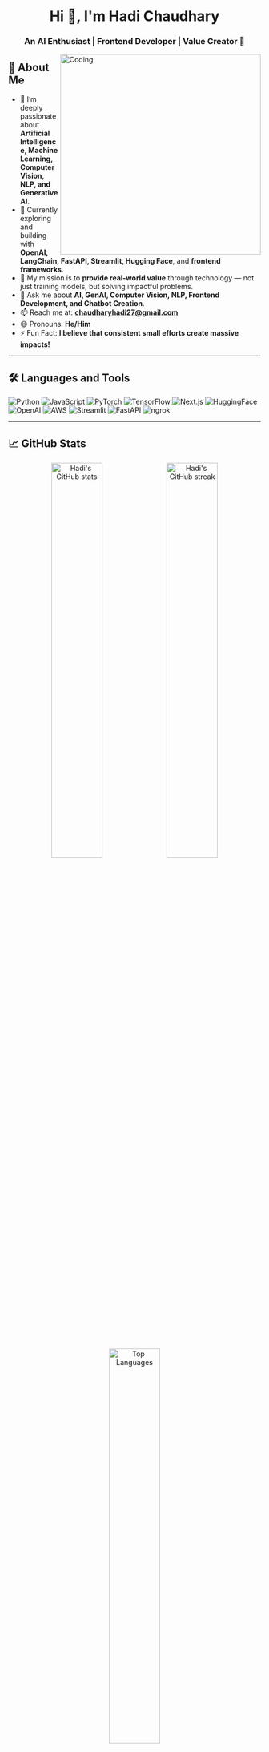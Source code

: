 <h1 align="center">Hi 👋, I'm Hadi Chaudhary</h1>
<h3 align="center">An AI Enthusiast | Frontend Developer | Value Creator 🚀</h3>

<img align="right" alt="Coding" width="400" src="https://cdn.dribbble.com/users/1162077/screenshots/3848914/programmer.gif">

## 🚀 About Me
- 👀 I’m deeply passionate about **Artificial Intelligence, Machine Learning, Computer Vision, NLP, and Generative AI**.
- 🌱 Currently exploring and building with **OpenAI, LangChain, FastAPI, Streamlit, Hugging Face**, and **frontend frameworks**.
- 🎯 My mission is to **provide real-world value** through technology — not just training models, but solving impactful problems.
- 💬 Ask me about **AI, GenAI, Computer Vision, NLP, Frontend Development, and Chatbot Creation**.
- 📫 Reach me at: **chaudharyhadi27@gmail.com**
- 😄 Pronouns: **He/Him**
- ⚡ Fun Fact: **I believe that consistent small efforts create massive impacts!**

---

## 🛠️ Languages and Tools

<p align="left">
  <img src="https://img.shields.io/badge/Python-3776AB?style=for-the-badge&logo=python&logoColor=white" alt="Python"/>
  <img src="https://img.shields.io/badge/JavaScript-F7DF1E?style=for-the-badge&logo=javascript&logoColor=black" alt="JavaScript"/>
  <img src="https://img.shields.io/badge/PyTorch-EE4C2C?style=for-the-badge&logo=pytorch&logoColor=white" alt="PyTorch"/>
  <img src="https://img.shields.io/badge/TensorFlow-FF6F00?style=for-the-badge&logo=tensorflow&logoColor=white" alt="TensorFlow"/>
  <img src="https://img.shields.io/badge/Next.js-000000?style=for-the-badge&logo=nextdotjs&logoColor=white" alt="Next.js"/>
  <img src="https://img.shields.io/badge/HuggingFace-FFBF00?style=for-the-badge&logo=huggingface&logoColor=white" alt="HuggingFace"/>
  <img src="https://img.shields.io/badge/OpenAI-412991?style=for-the-badge&logo=openai&logoColor=white" alt="OpenAI"/>
  <img src="https://img.shields.io/badge/AWS-232F3E?style=for-the-badge&logo=amazon-aws&logoColor=white" alt="AWS"/>
  <img src="https://img.shields.io/badge/Streamlit-FF4B4B?style=for-the-badge&logo=streamlit&logoColor=white" alt="Streamlit"/>
  <img src="https://img.shields.io/badge/FastAPI-009688?style=for-the-badge&logo=fastapi&logoColor=white" alt="FastAPI"/>
  <img src="https://img.shields.io/badge/ngrok-1F1F1F?style=for-the-badge&logo=ngrok&logoColor=white" alt="ngrok"/>
</p>

---

## 📈 GitHub Stats

<p align="center">
  <img src="https://github-readme-stats.vercel.app/api?username=chaudhary-hadi27&show_icons=true&theme=radical" alt="Hadi's GitHub stats" width="45%" />
  <img src="https://github-readme-streak-stats.herokuapp.com/?user=chaudhary-hadi27&theme=radical" alt="Hadi's GitHub streak" width="45%" />
</p>

<p align="center">
  <img src="https://github-readme-stats.vercel.app/api/top-langs/?username=chaudhary-hadi27&layout=compact&theme=radical" alt="Top Languages" width="45%" />
</p>

---

## 📚 Current Focus
- 🚀 Building end-to-end AI & Frontend solutions that impact real users.
- 🧠 Diving deeper into **Computer Vision, NLP, Generative AI**, and **Production-ready ML**.
- 🌎 Making technology **simple, accessible**, and **valuable** for everyone.

---

<!---
chaudhary-hadi27/chaudhary-hadi27 is a ✨ special ✨ repository because its `README.md` (this file) appears on your GitHub profile.
You can click the Preview link to take a look at your changes.
--->
